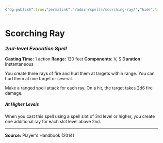 ```yaml
---
{"dg-publish":true,"permalink":"/admin/spells/scorching-ray/","hide":true,"updated":"2025-08-05T19:49:54.882+01:00"}
---
```


# Scorching Ray
### *2nd-level Evocation Spell*
**Casting Time:** 1 action
**Range:** 120 feet
**Components:** V, S
**Duration:** Instantaneous

You create three rays of fire and hurl them at targets within range. You can hurl them at one target or several.

Make a ranged spell attack for each ray. On a hit, the target takes 2d6 fire damage.

##### At Higher Levels
When you cast this spell using a spell slot of 3rd level or higher, you create one additional ray for each slot level above 2nd.

---
**Source:** Player's Handbook (2014)